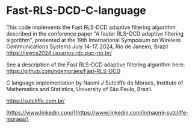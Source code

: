 # Fast-RLS-DCD-C-language

This code implements the Fast RLS-DCD adaptive filtering algorithm described in the conference paper "A faster RLS-DCD adaptive filtering algorithm", presented at the 19th International Symposium on Wireless Communications Systems July 14-17, 2024, Rio de Janeiro, Brazil https://iswcs2024.usuarios.rdc.puc-rio.br/

See a description of the Fast RLS-DCD adaptive filtering algorithm here: https://github.com/ndemoraes/Fast-RLS-DCD

C language implementation by Naomi J Sutcliffe de Moraes, Institute of Mathematics and Statistics, University of São Paulo, Brazil.

https://sutcliffe.com.br/

[https://www.linkedin.com/](https://www.linkedin.com/in/naomi-sutcliffe-moraes/)
